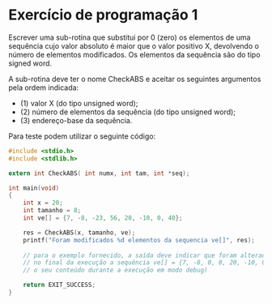 # Exercício de programação 1
Escrever uma sub-rotina que substitui por 0 (zero) os elementos de uma sequência cujo valor absoluto é maior que o valor positivo X, devolvendo o número de elementos modificados. Os elementos da sequência são do tipo signed word.

A sub-rotina deve ter o nome CheckABS e aceitar os seguintes argumentos pela ordem indicada:

- (1) valor X (do tipo unsigned word); 
- (2) número de elementos da sequência (do tipo unsigned word);
- (3) endereço-base da sequência.


Para teste podem utilizar o seguinte código:


```c
#include <stdio.h>
#include <stdlib.h>

extern int CheckABS( int numx, int tam, int *seq);

int main(void)
{
    int x = 20;
    int tamanho = 8;
    int ve[] = {7, -8, -23, 56, 20, -10, 0, 40};

    res = CheckABS(x, tamanho, ve);
    printf("Foram modificados %d elementos da sequencia ve[]", res);
    
    // para o exemplo fornecido, a saída deve indicar que foram alterados 3 elementos
    // no final da execução a sequência ve[] = {7, -8, 0, 0, 20, -10, 0, 0} (podem verificar
    // o seu conteúdo durante a execução em modo debug)

    return EXIT_SUCCESS;
}
```